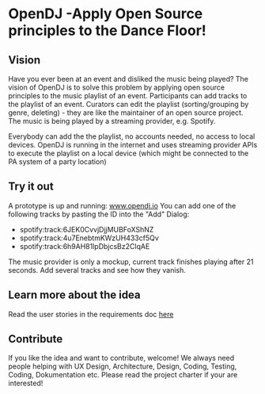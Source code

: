 # OpenDJ -Apply Open Source principles to the Dance Floor! 

## Vision
Have you ever been at an event and disliked the music being played?
The vision of OpenDJ is to solve this problem by applying open source principles to the music playlist of an event.
Participants can add tracks to the playlist of an event. Curators can edit the playlist (sorting/grouping by genre, deleting) - they are like the maintainer of an open source project.
The music is being played by a streaming provider, e.g. Spotify.

Everybody can add the the playlist, no accounts needed, no access to local devices. OpenDJ is running in the internet and uses streaming provider APIs to execute the playlist on a local device (which might be connected to the PA system of a party location)

## Try it out
A prototype is up and running: www.opendj.io
You can add one of the following tracks by pasting the ID into the "Add" Dialog:
- spotify:track:6JEK0CvvjDjjMUBFoXShNZ
- spotify:track:4u7EnebtmKWzUH433cf5Qv
- spotify:track:6h9AH81lpDbjcsBz2ClqAE

The music provider is only a mockup, current track finishes playing after 21 seconds. Add several tracks and see how they vanish.

## Learn more about the idea
Read the user stories in the requirements doc [here](docs/10requirements/100requirements.md)

## Contribute
If you like the idea and want to contribute, welcome! We always need people helping with UX Design, Architecture, Design, Coding, Testing, Coding, Dokumentation etc.  Please read the project charter if your are interested!